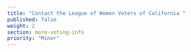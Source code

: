 ```yaml
---
title: "Contact the League of Women Voters of California "
published: false
weight: 2
section: more-voting-info
priority: "Minor"
---
```


